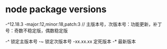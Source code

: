 # node package versions

-^12.18.3
-major:12,minor:18,patch:3 // 主版本号，次版本号：功能更新，补丁号：奇数不稳定版，偶数稳定版

-^ 锁定主版本号
-~ 锁定次版本号
-xx.xx.xx 定死版本
-\* 最新版本
